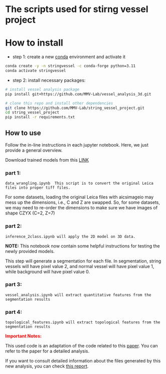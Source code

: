 # The scripts used for stirng vessel project

# How to install

* step 1: create a new [conda](https://docs.anaconda.com/free/anaconda/install/windows/) environment and activate it

```bash
conda create -y -n stringvessel -c conda-forge python=3.11
conda activate stringvessel
```

* step 2: install necessary packages:

```bash
# install vessel analysis package
pip install git+https://github.com/MMV-Lab/vessel_analysis_3d.git

# clone this repo and install other dependencies
git clone https://github.com/MMV-Lab/string_vessel_project.git
cd string_vessel_project
pip install -r requirements.txt 
```

## How to use

Follow the in-line instructions in each jupyter notebook. Here, we just provide a general overview.

Download trained models from this [LINK](https://ambiomcloud.isas.de/index.php/s/CwcfFRt8eQ9gKWj)

### part 1: 

    data_wrangling.ipynb  This script is to convert the original Leica files into proper tiff files. 

For some datasets, loading the original Leica files with aicsimageio may mess up the dimensions, i.e., C and Z are swapped.
So, for some datasets, we may need to re-order the dimensions to make sure we have images of shape CZYX (C=2, Z=7)


### part 2:

    inference_2class.ipynb will apply the 2D model on 3D data.

<b>NOTE:</b> This notebook now contain some helpful instructions for testing the newly provided models.

This step will generate a segmentation for each file. In segmentation, string vessels will have pixel value 2, and normal vessel will have pixel value 1, while background will have
pixel value 0. 

### part 3:

    vessel_analysis.ipynb will extract quantitative features from the segmentation results


### part 4:

    topological_features.ipynb will extract topological features from the segmentation results

<span style="color:red;"><b>Important Notes:</b></span>

This used code is an adaptation of the code related to this [paper](https://arxiv.org/abs/2402.16894). You can refer to the paper for a detailed analysis.

If you want to consult detailed information about the files generated by this new analysis, you can check [this report](docs/output_info.md).



